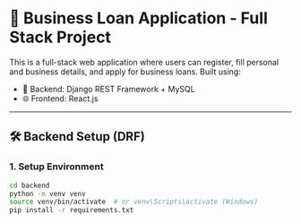 # 💼 Business Loan Application - Full Stack Project

This is a full-stack web application where users can register, fill personal and business details, and apply for business loans. Built using:

- 🔧 Backend: Django REST Framework + MySQL
- 🌐 Frontend: React.js

---

## 🛠️ Backend Setup (DRF)

### 1. Setup Environment

```bash
cd backend
python -m venv venv
source venv/bin/activate  # or venv\Scripts\activate (Windows)
pip install -r requirements.txt
